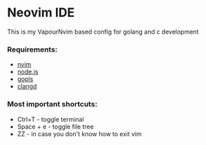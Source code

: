 # Neovim IDE

This is my VapourNvim based config for golang and c development

### Requirements:
  * [nvim](https://neovim.io/)
  * [node.js](https://nodejs.org/en/)
  * [gopls](https://pkg.go.dev/golang.org/x/tools/gopls#readme-installation)
  * [clangd](https://clangd.llvm.org/installation.html)
 
### Most important shortcuts:
  * Ctrl+T - toggle terminal
  * Space + e - toggle file tree
  * ZZ - in case you don't know how to exit vim

